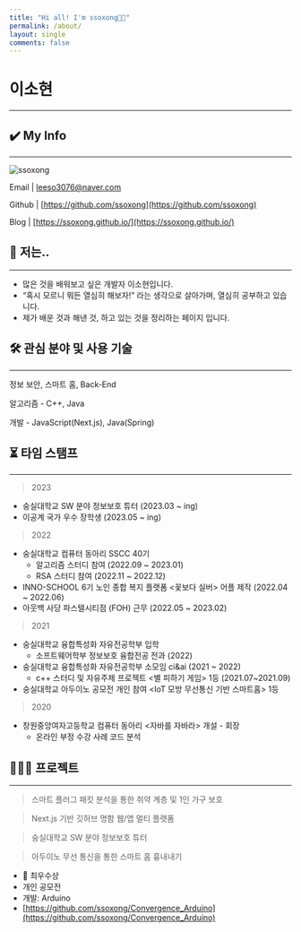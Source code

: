 ```yaml
---
title: "Hi all! I'm ssoxong👋🏻"
permalink: /about/
layout: single
comments: false
---
```

# 이소현

---

## ✔️ My Info

---

![ssoxong](https://github.com/ssoxong/ssoxong.github.io/assets/112956015/e15f803c-84f8-46c7-8b7d-ea5652896648)


Email | leeso3076@naver.com

Github | [https://github.com/ssoxong](https://github.com/ssoxong)

Blog | [https://ssoxong.github.io/](https://ssoxong.github.io/)

## 🤗 저는..

---

- 많은 것을 배워보고 싶은 개발자 이소현입니다.
- “혹시 모르니 뭐든 열심히 해보자!” 라는 생각으로 살아가며, 열심히 공부하고 있습니다.
- 제가 배운 것과 해낸 것, 하고 있는 것을 정리하는 페이지 입니다.

## 🛠️ 관심 분야 및 사용 기술

---

정보 보안, 스마트 홈, Back-End

알고리즘 - C++, Java

개발 - JavaScript(Next.js), Java(Spring)

## ⏳ 타임 스탬프

---

> 2023
> 
- 숭실대학교 SW 분야 정보보호 튜터 (2023.03 ~ ing)
- 이공계 국가 우수 장학생 (2023.05 ~ ing)

> 2022
> 
- 숭실대학교 컴퓨터 동아리 SSCC 40기
    - 알고리즘 스터디 참여 (2022.09 ~ 2023.01)
    - RSA 스터디 참여 (2022.11 ~ 2022.12)
- INNO-SCHOOL 6기 노인 종합 복지 플랫폼 <꽃보다 실버> 어플 제작 (2022.04 ~ 2022.06)
- 아웃백 사당 파스텔시티점 (FOH) 근무 (2022.05 ~ 2023.02)

> 2021
> 
- 숭실대학교 융합특성화 자유전공학부 입학
    - 소프트웨어학부 정보보호 융합전공 전과 (2022)
- 숭실대학교 융합특성화 자유전공학부 소모임 ci&ai (2021 ~ 2022)
    - c++ 스터디 및 자유주제 프로젝트 <별 피하기 게임> 1등 (2021.07~2021.09)
- 숭실대학교 아두이노 공모전 개인 참여 <IoT 모방 무선통신 기반 스마트홈> 1등

> 2020
> 
- 창원중앙여자고등학교 컴퓨터 동아리 <자바를 자바라> 개설 - 회장
    - 온라인 부정 수강 사례 코드 분석

## 👩🏻‍💻 프로젝트

---

> 스마트 플러그 패킷 분석을 통한 취약 계층 및 1인 가구 보호
> 

> Next.js 기반 깃허브 명함 웹/앱 멀티 플랫폼
> 

> 숭실대학교 SW 분야 정보보호 튜터
> 

> 아두이노 무선 통신을 통한 스마트 홈 흉내내기
> 
- 🥇 최우수상
- 개인 공모전
- 개발: Arduino
- [https://github.com/ssoxong/Convergence_Arduino](https://github.com/ssoxong/Convergence_Arduino)